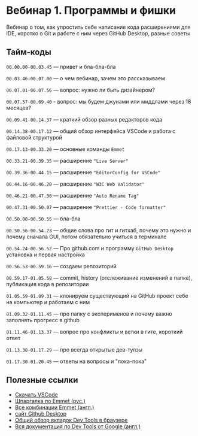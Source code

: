# Вебинар 1. Программы и фишки

Вебинар о том, как упростить себе написание кода расширениями для IDE, коротко о Git и работе с ним через GitHub Desktop, разные советы

## Тайм-коды

`00.00.00-00.03.45` — привет и бла-бла-бла

`00.03.46-00.07.00` — о чем вебинар, зачем это рассказываем

`00.07.01-00.07.56` — вопрос: нужно ли быть дизайнером?

`00.07.57-00.09.40` - вопрос: мы будем джунами или миддлами через 18 месяцев?

`00.09.41-00.14.37` — краткий обзор разных редакторов кода

`00.14.38-00.17.12` — общий обзор интерфейса VSCode и работа с файловой структурой

`00.17.13-00.33.20` — основные команды `Emmet`

`00.33.21-00.39.35` — расширение `"Live Server"`

`00.39.36-00.44.15` — расширение `"EditorConfig for VSCode"`

`00.44.16-00.46.20` — расширение `"W3C Web Validator"`

`00.46.21-00.47.30` — расширение `"Auto Rename Tag"`

`00.47.31-00.50.07` — расширение `"Prettier - Code formatter"`

`00.50.08-00.50.55` — бла-бла

`00.50.56-00.54.23` — общие слова про гит и гитхаб, почему это нужно и почему сначала GUI, потом обязательно учиться в терминале

`00.54.24-00.56.52` — Про github.com и программу `GitHub Desktop` установка и первая настройка

`00.56.53-00.59.16` — создаем репозиторий

`00.59.17-01.05.58` — commit, history (отслеживание изменений в папке), публикация кода в репозитории

`01.05.59-01.09.31` — клонируем существующий на GitHub проект себе на компьютер и работаем с ним

`01.09.32-01.11.45` — про папку с эксперименов и почему важно заполнять прогресс в github

`01.11.46-01.13.37` — вопрос про конфликты и ветки в гите, короткий ответ

`01.13.38-01.17.29` — про всегда открытые дев-тулзы

`01.17.30-01.20.45` — ответы на вопросы и "пока-пока"

## Полезные ссылки

- [Скачать VSCode](https://visualstudio.microsoft.com/ru/)
- [Шпаргалка по Emmet (рус.)](https://webdesign-master.ru/blog/html-css/2.html)
- [Все комбинации  Emmet (англ.)](https://docs.emmet.io/cheat-sheet/)
- [сайт Github Desktop](https://desktop.github.com/)
- [Общий обзор вкладок Dev Tools в  браузере](https://habr.com/ru/company/simbirsoft/blog/337116/)
- [Вся документация по Dev Tools от Google (англ.)](https://developer.chrome.com/docs/devtools/)


